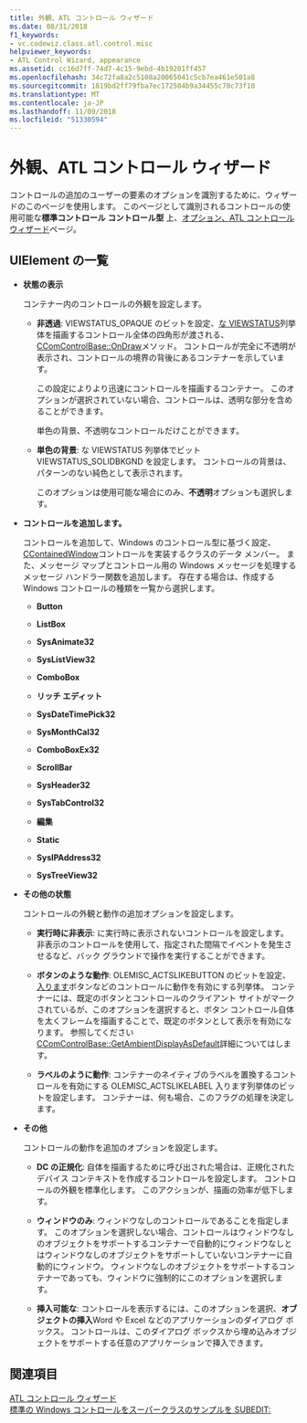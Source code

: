 ```yaml
---
title: 外観、ATL コントロール ウィザード
ms.date: 08/31/2018
f1_keywords:
- vc.codewiz.class.atl.control.misc
helpviewer_keywords:
- ATL Control Wizard, appearance
ms.assetid: cc16d7ff-74d7-4c15-9ebd-4b19201ff457
ms.openlocfilehash: 34c72fa8a2c5108a20065041c5cb7ea461e501a8
ms.sourcegitcommit: 1819bd2ff79fba7ec172504b9a34455c70c73f10
ms.translationtype: MT
ms.contentlocale: ja-JP
ms.lasthandoff: 11/09/2018
ms.locfileid: "51330594"
---
```

# <a name="appearance-atl-control-wizard"></a>外観、ATL コントロール ウィザード

コントロールの追加のユーザーの要素のオプションを識別するために、ウィザードのこのページを使用します。 このページとして識別されるコントロールの使用可能な**標準コントロール** **コントロール型** 上、[オプション、ATL コントロール ウィザード](../../atl/reference/options-atl-control-wizard.md)ページ。

## <a name="uielement-list"></a>UIElement の一覧

- **状態の表示**

   コンテナー内のコントロールの外観を設定します。

   - **非透過**: VIEWSTATUS_OPAQUE のビットを設定、[な VIEWSTATUS](/windows/desktop/api/ocidl/ne-ocidl-tagviewstatus)列挙体を描画するコントロール全体の四角形が渡される、 [CComControlBase::OnDraw](../../atl/reference/ccomcontrolbase-class.md#ondraw)メソッド。 コントロールが完全に不透明が表示され、コントロールの境界の背後にあるコンテナーを示しています。

      この設定によりより迅速にコントロールを描画するコンテナー。 このオプションが選択されていない場合、コントロールは、透明な部分を含めることができます。

      単色の背景、不透明なコントロールだけことができます。

   - **単色の背景**: な VIEWSTATUS 列挙体でビット VIEWSTATUS_SOLIDBKGND を設定します。 コントロールの背景は、パターンのない純色として表示されます。

      このオプションは使用可能な場合にのみ、**不透明**オプションも選択します。

- **コントロールを追加します。**

   コントロールを追加して、Windows のコントロール型に基づく設定、 [CContainedWindow](ccontainedwindowt-class.md)コントロールを実装するクラスのデータ メンバー。 また、メッセージ マップとコントロール用の Windows メッセージを処理するメッセージ ハンドラー関数を追加します。 存在する場合は、作成する Windows コントロールの種類を一覧から選択します。

   - **Button**

   - **ListBox**

   - **SysAnimate32**

   - **SysListView32**

   - **ComboBox**

   - **リッチ エディット**

   - **SysDateTimePick32**

   - **SysMonthCal32**

   - **ComboBoxEx32**

   - **ScrollBar**

   - **SysHeader32**

   - **SysTabControl32**

   - **編集**

   - **Static**

   - **SysIPAddress32**

   - **SysTreeView32**

- **その他の状態**

   コントロールの外観と動作の追加オプションを設定します。

   - **実行時に非表示**: に実行時に表示されないコントロールを設定します。 非表示のコントロールを使用して、指定された間隔でイベントを発生させるなど、バック グラウンドで操作を実行することができます。

   - **ボタンのような動作**: OLEMISC_ACTSLIKEBUTTON のビットを設定、[入ります](/windows/desktop/api/oleidl/ne-oleidl-tagolemisc)ボタンなどのコントロールに動作を有効にする列挙体。 コンテナーには、既定のボタンとコントロールのクライアント サイトがマークされているが、このオプションを選択すると、ボタン コントロール自体を太くフレームを描画することで、既定のボタンとして表示を有効になります。 参照してください[CComControlBase::GetAmbientDisplayAsDefault](../../atl/reference/ccomcontrolbase-class.md#getambientdisplayasdefault)詳細についてはします。

   - **ラベルのように動作**: コンテナーのネイティブのラベルを置換するコントロールを有効にする OLEMISC_ACTSLIKELABEL 入ります列挙体のビットを設定します。 コンテナーは、何も場合、このフラグの処理を決定します。

- **その他**

   コントロールの動作を追加のオプションを設定します。

   - **DC の正規化**: 自体を描画するために呼び出された場合は、正規化されたデバイス コンテキストを作成するコントロールを設定します。 コントロールの外観を標準化します。 このアクションが、描画の効率が低下します。

   - **ウィンドウのみ**: ウィンドウなしのコントロールであることを指定します。 このオプションを選択しない場合、コントロールはウィンドウなしのオブジェクトをサポートするコンテナーで自動的にウィンドウなしとはウィンドウなしのオブジェクトをサポートしていないコンテナーに自動的にウィンドウ。 ウィンドウなしのオブジェクトをサポートするコンテナーであっても、ウィンドウに強制的にこのオプションを選択します。

   - **挿入可能な**: コントロールを表示するには、このオプションを選択、**オブジェクトの挿入**Word や Excel などのアプリケーションのダイアログ ボックス。 コントロールは、このダイアログ ボックスから埋め込みオブジェクトをサポートする任意のアプリケーションで挿入できます。

## <a name="see-also"></a>関連項目

[ATL コントロール ウィザード](../../atl/reference/atl-control-wizard.md)<br/>
[標準の Windows コントロールをスーパークラスのサンプルを SUBEDIT:](https://github.com/Microsoft/VCSamples/tree/master/VC2008Samples/ATL/Controls/SubEdit)

